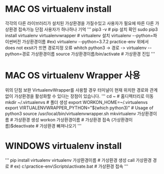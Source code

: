 # MAC OS virtualenv install
각각의 다른 라이브러리가 설치된 가상환경을 가질수있고
사용자가 필요에 따른 다른 가상환경 접속가능 단점 사용자가 하나하나 기억
'''
 pip3 -v  # pip 설치 확인
 sudo pip3 install virtualenv virtualenvwrapper # virtualenv 설치
 virtualenv --python=파이썬버전 가상환경이름 #ex) virtualenv --python=3.7.2 practice-env
 위에서 does not exsit가 뜨면 경로지정 오류
 whitch python3 -> 경로 -> virtualenv --python=경로 가상환경이름
 source 가상환경이름/bin/activate # 가상환경 진입
 '''
#
# MAC OS virtualenv Wrapper 사용
 위의 단점 보완
 VirtualenvWrapper를 사용할 경우 터미널이 현재 위치한 경로와 관계없이 가상환경을 활성화할 수 있다는 장점이 있습니다.
'''
 cd ~ # 홈디렉터리로 이동
 mkdir ~/.virtualenvs  # 폴더 생성
 export WORKON_HOME=~/.virtualenvs
 export VIRTUALENVWRAPPER_PYTHON="$(which python3)"  # Usage of python3
 source /usr/local/bin/virtualenvwrapper.sh
 mkvirtualenv 가상환경이름 # 가상환경 생성
 workon 가상환경이름 # 가상환경 접속
 (가상환경이름)$deactivate # 가상환경 빠져나오기
'''

# WINDOWS virtualenv install
'''
 pip install virtualenv
 virtualenv 가상환경이름 # 가상환경 생성
 call 가상환경 경로   # ex) c:\practice-env\Scripts\activate.bat # 가상환경 접속
'''